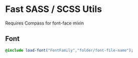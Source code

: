 Fast SASS / SCSS Utils
======================

Requires Compass for font-face mixin

Font
----

~~~ sass
@include load-font("FontFamily","folder/font-file-name");
~~~